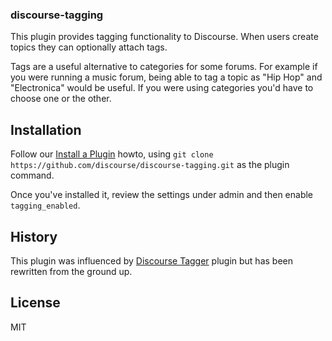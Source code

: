 ### discourse-tagging

This plugin provides tagging functionality to Discourse. When users create
topics they can optionally attach tags.

Tags are a useful alternative to categories for some forums. For example
if you were running a music forum, being able to tag a topic as
"Hip Hop" and "Electronica" would be useful. If you were using categories
you'd have to choose one or the other.

## Installation

Follow our [Install a Plugin](https://meta.discourse.org/t/install-a-plugin/19157) howto, using
`git clone https://github.com/discourse/discourse-tagging.git` as the plugin command.

Once you've installed it, review the settings under admin and then enable
`tagging_enabled`.

## History

This plugin was influenced by [Discourse Tagger](https://github.com/werweisswas/discourse-plugin-tagger)
plugin but has been rewritten from the ground up.

## License

MIT
